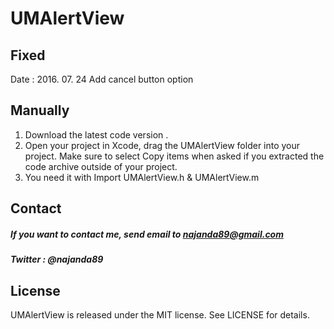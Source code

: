 # UMAlertView

## Fixed
Date : 2016. 07. 24
Add cancel button option

## Manually

1. Download the latest code version .
2. Open your project in Xcode, drag the UMAlertView folder into your project. Make sure to select Copy items when asked if you extracted the code archive outside of your project.
3. You need it with Import UMAlertView.h & UMAlertView.m

<script src="https://gist.github.com/najanda89/d29bc9a14a5a0b65fb63f2c71f0ac339.js"></script>

## Contact

##### If you want to contact me, send email to najanda89@gmail.com
##### Twitter : @najanda89

## License

UMAlertView is released under the MIT license. See LICENSE for details.
